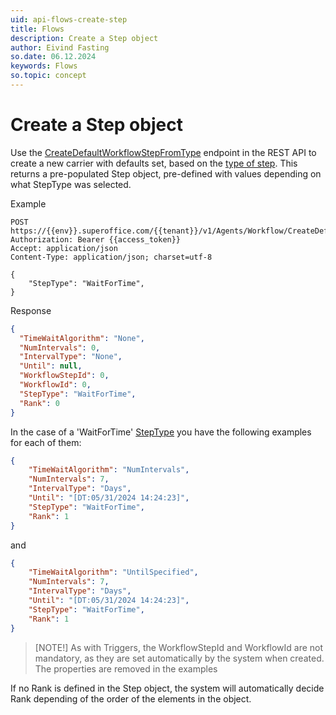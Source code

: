 ```yaml
---
uid: api-flows-create-step
title: Flows
description: Create a Step object
author: Eivind Fasting
so.date: 06.12.2024
keywords: Flows
so.topic: concept
---
```


# Create a Step object

Use the [CreateDefaultWorkflowStepFromType][1] endpoint in the REST API to create a new carrier with defaults set, based on the [type of step][2].
This returns a pre-populated Step object, pre-defined with values depending on what StepType was selected.

Example

```http
POST https://{{env}}.superoffice.com/{{tenant}}/v1/Agents/Workflow/CreateDefaultWorkflowStepFromType
Authorization: Bearer {{access_token}}
Accept: application/json
Content-Type: application/json; charset=utf-8

{
    "StepType": "WaitForTime",
}
```

Response

```json
{
  "TimeWaitAlgorithm": "None",
  "NumIntervals": 0,
  "IntervalType": "None",
  "Until": null,
  "WorkflowStepId": 0,
  "WorkflowId": 0,
  "StepType": "WaitForTime",
  "Rank": 0
}
```

In the case of a 'WaitForTime' [StepType][2] you have the following examples for each of them:

```json
{
    "TimeWaitAlgorithm": "NumIntervals",
    "NumIntervals": 7,
    "IntervalType": "Days",
    "Until": "[DT:05/31/2024 14:24:23]",
    "StepType": "WaitForTime",
    "Rank": 1
}
```

and

```json
{
    "TimeWaitAlgorithm": "UntilSpecified",
    "NumIntervals": 7,
    "IntervalType": "Days",
    "Until": "[DT:05/31/2024 14:24:23]",
    "StepType": "WaitForTime",
    "Rank": 1
}
```

> [NOTE!]
> As with Triggers, the WorkflowStepId and WorkflowId are not mandatory, as they are set automatically by the system when created. The properties are removed in the examples

If no Rank is defined in the Step object, the system will automatically decide Rank depending of the order of the elements in the object.

<!-- REFERENCE LINKS -->

[1]: ../../reference/restful/agent/Workflow_Agent/v1WorkflowAgent_CreateDefaultWorkflowStepFromType.md
[2]: ../../../database/tables/enums/workflowsteptype.md
